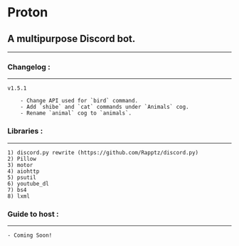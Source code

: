 # Proton
## A multipurpose Discord bot.

---

### Changelog :
---
    v1.5.1

        - Change API used for `bird` command.
        - Add `shibe` and `cat` commands under `Animals` cog.
        - Rename `animal` cog to `animals`. 

### Libraries :
---
    1) discord.py rewrite (https://github.com/Rapptz/discord.py)
    2) Pillow
    3) motor
    4) aiohttp
    5) psutil
    6) youtube_dl
    7) bs4
    8) lxml
    
### Guide to host :
---
    - Coming Soon!
